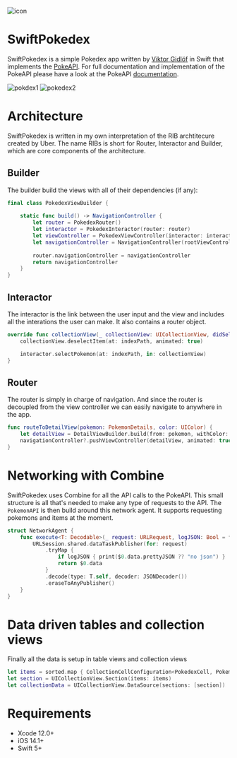 ![icon](https://user-images.githubusercontent.com/15960525/117062071-47808e00-ad23-11eb-83df-95d8efadac58.png)

# SwiftPokedex

SwiftPokedex is a simple Pokedex app written by [Viktor Gidlöf](https://viktorgidlof.com) in Swift that implements the [PokeAPI](https://pokeapi.co). For full documentation and implementation of the PokeAPI please have a look at the PokeAPI [documentation](https://pokeapi.co/docs/v2).


![pokdex1](https://user-images.githubusercontent.com/15960525/117063244-d3df8080-ad24-11eb-9293-83f8ba1a991a.png)
![pokedex2](https://user-images.githubusercontent.com/15960525/117063248-d4781700-ad24-11eb-8559-dcc9ebbd0ec7.png)


# Architecture

SwiftPokedex is written in my own interpretation of the RIB archtitecure created by Uber. The name RIBs is short for Router, Interactor and Builder, which are core components of the architecture.

## Builder

The builder build the views with all of their dependencies (if any):
```swift
final class PokedexViewBuilder {
    
    static func build() -> NavigationController {
        let router = PokedexRouter()
        let interactor = PokedexInteractor(router: router)
        let viewController = PokedexViewController(interactor: interactor)
        let navigationController = NavigationController(rootViewController: viewController)
        
        router.navigationController = navigationController
        return navigationController
    }
}
```

## Interactor
The interactor is the link between the user input and the view and includes all the interations the user can make. It also contains a router object.
```swift
override func collectionView(_ collectionView: UICollectionView, didSelectItemAt indexPath: IndexPath) {
    collectionView.deselectItem(at: indexPath, animated: true)

    interactor.selectPokemon(at: indexPath, in: collectionView)
}
```

## Router
The router is simply in charge of navigation. And since the router is decoupled from the view controller we can easily navigate to anywhere in the app.
```swift
func routeToDetailView(pokemon: PokemonDetails, color: UIColor) {
    let detailView = DetailViewBuilder.build(from: pokemon, withColor: color)
    navigationController?.pushViewController(detailView, animated: true)
}
```

# Networking with Combine

SwiftPokedex uses Combine for all the API calls to the PokeAPI. This small structure is all that's needed to make any type of requests to the API. 
The `PokemonAPI` is then build around this network agent. It supports requesting pokemons and items at the moment.
```swift
struct NetworkAgent {
    func execute<T: Decodable>(_ request: URLRequest, logJSON: Bool = false) -> AnyPublisher<T, Error> {
        URLSession.shared.dataTaskPublisher(for: request)
            .tryMap {
                if logJSON { print($0.data.prettyJSON ?? "no json") }
                return $0.data
            }
            .decode(type: T.self, decoder: JSONDecoder())
            .eraseToAnyPublisher()
    }
}
```

# Data driven tables and collection views

Finally all the data is setup in table views and collection views
```swift
let items = sorted.map { CollectionCellConfiguration<PokedexCell, PokemonDetails>(data: $0) }
let section = UICollectionView.Section(items: items)
let collectionData = UICollectionView.DataSource(sections: [section])
```

# Requirements

+ Xcode 12.0+
+ iOS 14.1+
+ Swift 5+
